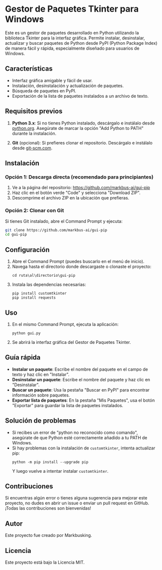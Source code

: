 # Gestor de Paquetes Tkinter para Windows

Este es un gestor de paquetes desarrollado en Python utilizando la biblioteca Tkinter para la interfaz gráfica. Permite instalar, desinstalar, actualizar y buscar paquetes de Python desde PyPI (Python Package Index) de manera fácil y rápida, especialmente diseñado para usuarios de Windows.

## Características

- Interfaz gráfica amigable y fácil de usar.
- Instalación, desinstalación y actualización de paquetes.
- Búsqueda de paquetes en PyPI.
- Exportación de la lista de paquetes instalados a un archivo de texto.

## Requisitos previos

1. **Python 3.x**: Si no tienes Python instalado, descárgalo e instálalo desde [python.org](https://www.python.org/downloads/windows/). Asegúrate de marcar la opción "Add Python to PATH" durante la instalación.

2. **Git** (opcional): Si prefieres clonar el repositorio. Descárgalo e instálalo desde [git-scm.com](https://git-scm.com/download/win).

## Instalación

### Opción 1: Descarga directa (recomendado para principiantes)

1. Ve a la página del repositorio: https://github.com/markbus-ai/gui-pip
2. Haz clic en el botón verde "Code" y selecciona "Download ZIP".
3. Descomprime el archivo ZIP en la ubicación que prefieras.

### Opción 2: Clonar con Git

Si tienes Git instalado, abre el Command Prompt y ejecuta:

```bash
git clone https://github.com/markbus-ai/gui-pip
cd gui-pip
```

## Configuración

1. Abre el Command Prompt (puedes buscarlo en el menú de inicio).
2. Navega hasta el directorio donde descargaste o clonaste el proyecto:
   ```
   cd ruta\al\directorio\gui-pip
   ```
3. Instala las dependencias necesarias:
   ```
   pip install customtkinter
   pip install requests
   ```

## Uso

1. En el mismo Command Prompt, ejecuta la aplicación:
   ```
   python gui.py
   ```
2. Se abrirá la interfaz gráfica del Gestor de Paquetes Tkinter.

## Guía rápida

- **Instalar un paquete**: Escribe el nombre del paquete en el campo de texto y haz clic en "Instalar".
- **Desinstalar un paquete**: Escribe el nombre del paquete y haz clic en "Desinstalar".
- **Buscar un paquete**: Usa la pestaña "Buscar en PyPI" para encontrar información sobre paquetes.
- **Exportar lista de paquetes**: En la pestaña "Mis Paquetes", usa el botón "Exportar" para guardar la lista de paquetes instalados.

## Solución de problemas

- Si recibes un error de "python no reconocido como comando", asegúrate de que Python esté correctamente añadido a tu PATH de Windows.
- Si hay problemas con la instalación de `customtkinter`, intenta actualizar pip:
  ```
  python -m pip install --upgrade pip
  ```
  Y luego vuelve a intentar instalar `customtkinter`.

## Contribuciones

Si encuentras algún error o tienes alguna sugerencia para mejorar este proyecto, no dudes en abrir un issue o enviar un pull request en GitHub. ¡Todas las contribuciones son bienvenidas!

## Autor

Este proyecto fue creado por Markbusking.

## Licencia

Este proyecto está bajo la Licencia MIT.
